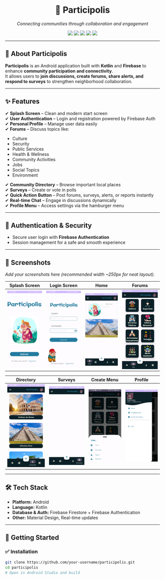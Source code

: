 <h1 align="center">📱 Participolis</h1>
<p align="center">
  <em>Connecting communities through collaboration and engagement</em>
</p>

<p align="center">
  <img src="https://img.shields.io/badge/status-active-success?style=for-the-badge&logo=statuspage&color=brightgreen" />
  <img src="https://img.shields.io/github/license/your-username/participolis?style=for-the-badge&color=blue" />
  <img src="https://img.shields.io/badge/platform-Android-orange?style=for-the-badge&logo=android" />
  <img src="https://img.shields.io/badge/language-Kotlin-purple?style=for-the-badge&logo=kotlin" />
  <img src="https://img.shields.io/badge/database-Firebase-yellow?style=for-the-badge&logo=firebase" />
</p>

---

## 🌟 About Participolis

**Participolis** is an Android application built with **Kotlin** and **Firebase** to enhance **community participation and connectivity**.  
It allows users to **join discussions, create forums, share alerts, and respond to surveys** to strengthen neighborhood collaboration.  

---

## ✨ Features

✔ **Splash Screen** – Clean and modern start screen  
✔ **User Authentication** – Login and registration powered by Firebase Auth  
✔ **Personal Profile** – Manage user data easily  
✔ **Forums** – Discuss topics like:
- Culture  
- Security  
- Public Services  
- Health & Wellness  
- Community Activities  
- Jobs  
- Social Topics  
- Environment  

✔ **Community Directory** – Browse important local places  
✔ **Surveys** – Create or vote in polls  
✔ **Quick Action Button** – Post forums, surveys, alerts, or reports instantly  
✔ **Real-time Chat** – Engage in discussions dynamically  
✔ **Profile Menu** – Access settings via the hamburger menu  

---

## 🔐 Authentication & Security

- Secure user login with **Firebase Authentication**  
- Session management for a safe and smooth experience  

---

## 📸 Screenshots

_Add your screenshots here (recommended width ~250px for neat layout)._  

| Splash Screen | Login Screen | Home | Forums |
|---------------|-------------|------|--------|
| ![Splash](./images/splash.jpg) | ![Login](./images/login.jpg) | ![Home](./images/home.jpg) | ![Forums](./images/forums.jpg) |

| Directory | Surveys | Create Menu | Profile |
|-----------|--------|------------|---------|
| ![Directory](./images/directory.jpg) | ![Surveys](./images/surveys.jpg) | ![Create](./images/create.jpg) | ![Profile](./images/profile.jpg) |

---

## 🛠 Tech Stack

- **Platform:** Android  
- **Language:** Kotlin  
- **Database & Auth:** Firebase Firestore + Firebase Authentication  
- **Other:** Material Design, Real-time updates  

---

## 🚀 Getting Started

### ✅ Installation
```bash
git clone https://github.com/your-username/participolis.git
cd participolis
# Open in Android Studio and build
